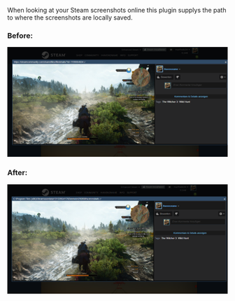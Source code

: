 When looking at your Steam screenshots online this plugin supplys the path to where the screenshots are locally saved.

### Before:
![Before](images/before.png)
### After:
![Before](images/after.png)